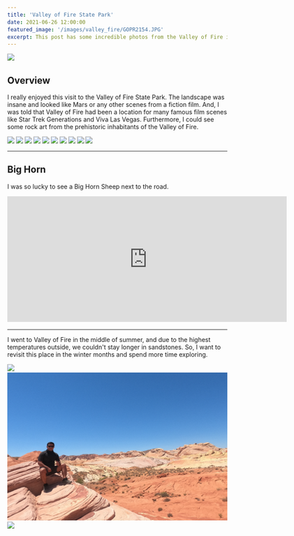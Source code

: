 ```yaml
---
title: 'Valley of Fire State Park'
date: 2021-06-26 12:00:00
featured_image: '/images/valley_fire/GOPR2154.JPG'
excerpt: This post has some incredible photos from the Valley of Fire in Nevada.
---
```


![](/images/valley_fire/GOPR2154.JPG)

## Overview

I really enjoyed this visit to the Valley of Fire State Park. The landscape was insane and looked like Mars or any other scenes from a fiction film. And, I was told that Valley of Fire had been a location for many famous film scenes like Star Trek Generations and Viva Las Vegas. Furthermore, I could see some rock art from the prehistoric inhabitants of the Valley of Fire.

<div class="gallery" data-columns="2">
	<img src="/images/valley_fire/GOPR2000.JPG">
	<img src="/images/valley_fire/GOPR2031.JPG">
	<img src="/images/valley_fire/GOPR2010.JPG">
    <img src="/images/valley_fire/GOPR2017.JPG">
	<img src="/images/valley_fire/GOPR2038.JPG">
	<img src="/images/valley_fire/GOPR2045.JPG">
    <img src="/images/valley_fire/GOPR2049.JPG">
	<img src="/images/valley_fire/GOPR2140.JPG">
	<img src="/images/valley_fire/GOPR2153.JPG">
	<img src="/images/valley_fire/GOPR1964.JPG">
</div>

---
## Big Horn
I was so lucky to see a Big Horn Sheep next to the road. 

<iframe src="https://www.youtube.com/embed/nmL76dGfUyI" width="640" height="288" frameborder="0" webkitallowfullscreen allowfullscreen></iframe>

---

I went to Valley of Fire in the middle of summer, and due to the highest temperatures outside, we couldn't stay longer in sandstones. So, I want to revisit this place in the winter months and spend more time exploring.

<div class="gallery" data-columns="3">
	<img src="/images/valley_fire/GOPR1992.JPG">
	<img src="/images/valley_fire/GOPR2052.JPG">
	<img src="/images/valley_fire/GOPR2002.JPG">
</div>